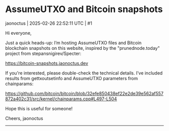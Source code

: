 # AssumeUTXO and Bitcoin snapshots

jaonoctus | 2025-02-26 22:52:11 UTC | #1

Hi everyone,

Just a quick heads-up: I’m hosting AssumeUTXO files and Bitcoin blockchain snapshots on this website, inspired by the "prunednode.today" project from stepansnigirev/Specter:

https://bitcoin-snapshots.jaonoctus.dev

If you're interested, please double-check the technical details. I’ve included results from gettxoutsetinfo and AssumeUTXO parameters from chainparams:

https://github.com/bitcoin/bitcoin/blob/32efe850438ef22e2de39e562af557872a402c31/src/kernel/chainparams.cpp#L497-L504

Hope this is useful for someone!

Cheers,
jaonoctus

-------------------------

